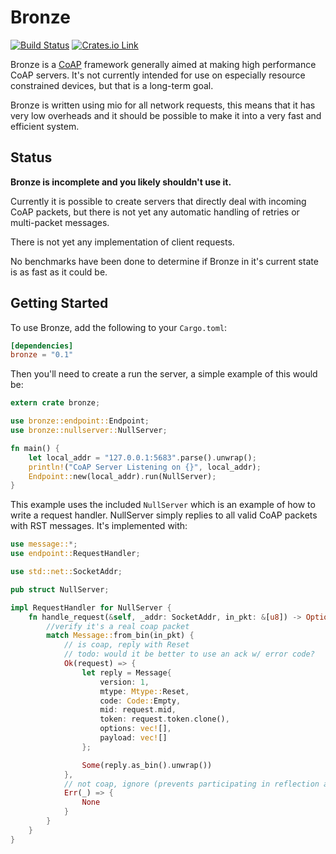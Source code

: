 Bronze
======

[![Build Status](https://travis-ci.org/azdle/bronze.svg?branch=master)](https://travis-ci.org/azdle/bronze)
[![Crates.io Link](http://meritbadge.herokuapp.com/bronze)](https://crates.io/crates/bronze)

Bronze is a [CoAP](https://tools.ietf.org/html/rfc7252) framework generally
aimed at making high performance CoAP servers. It's not currently intended for
use on especially resource constrained devices, but that is a long-term goal.

Bronze is written using mio for all network requests, this means that it has
very low overheads and it should be possible to make it into a very fast and
efficient system.

Status
------

**Bronze is incomplete and you likely shouldn't use it.**

Currently it is possible to create servers that directly deal with incoming
CoAP packets, but there is not yet any automatic handling of retries or
multi-packet messages.

There is not yet any implementation of client requests.

No benchmarks have been done to determine if Bronze in it's current state is as
fast as it could be.


Getting Started
---------------
To use Bronze, add the following to your `Cargo.toml`:

```toml
[dependencies]
bronze = "0.1"
```

Then you'll need to create a run the server, a simple example of this would be:

```rust
extern crate bronze;

use bronze::endpoint::Endpoint;
use bronze::nullserver::NullServer;

fn main() {
    let local_addr = "127.0.0.1:5683".parse().unwrap();
    println!("CoAP Server Listening on {}", local_addr);
    Endpoint::new(local_addr).run(NullServer);
}
```

This example uses the included `NullServer` which is an example of how to write
a request handler. NullServer simply replies to all valid CoAP packets with RST
messages. It's implemented with:

```rust
use message::*;
use endpoint::RequestHandler;

use std::net::SocketAddr;

pub struct NullServer;

impl RequestHandler for NullServer {
    fn handle_request(&self, _addr: SocketAddr, in_pkt: &[u8]) -> Option<Vec<u8>> {
        //verify it's a real coap packet
        match Message::from_bin(in_pkt) {
            // is coap, reply with Reset
            // todo: would it be better to use an ack w/ error code?
            Ok(request) => {
                let reply = Message{
                    version: 1,
                    mtype: Mtype::Reset,
                    code: Code::Empty,
                    mid: request.mid,
                    token: request.token.clone(),
                    options: vec![],
                    payload: vec![]
                };

                Some(reply.as_bin().unwrap())
            },
            // not coap, ignore (prevents participating in reflection attacks)
            Err(_) => {
                None
            }
        }
    }
}

```
